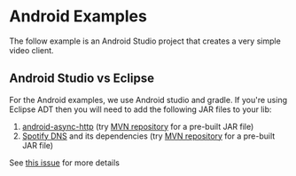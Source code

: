 # Android Examples

The follow example is an Android Studio project that creates a very simple video client.

## Android Studio vs Eclipse

For the Android examples, we use Android studio and gradle.  If you're
using Eclipse ADT then you will need to add the following JAR files to
your lib:

1. [android-async-http](https://github.com/loopj/android-async-http) (try [MVN repository](http://mvnrepository.com/artifact/com.loopj.android/android-async-http/1.4.9) for a pre-built JAR file)
1. [Spotify DNS](https://github.com/spotify/dns-java) and its dependencies (try [MVN repository](http://mvnrepository.com/artifact/com.spotify/dns/3.0.2) for a pre-built JAR file)

See [this issue](https://github.com/pexip/pexkit-sdk/issues/4) for more details
